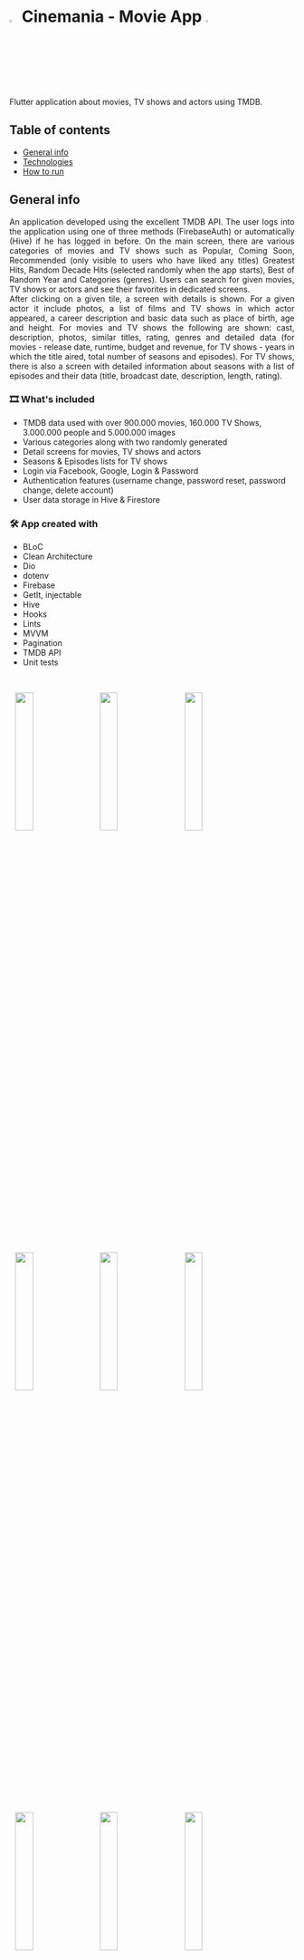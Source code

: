 # <img src="https://github.com/MarekRudzki/Cinemania/assets/102899533/1be75e86-a323-476b-95b5-ed7243d92f1d" width=3% height=3%>    Cinemania - Movie App    <img src="https://github.com/MarekRudzki/Cinemania/assets/102899533/13833d95-6516-4c79-abcb-e47ec1f58ea7" width=3% height=3%>

Flutter application about movies, TV shows and actors using TMDB.

## Table of contents
* [General info](#general-info)
* [Technologies](#technologies)
* [How to run](#how-to-run)

## General info
<p align="justify"> 
An application developed using the excellent TMDB API. The user logs into the application using one of three methods (FirebaseAuth) or automatically (Hive) if he has logged in before. On the main screen, there are various categories of movies and TV shows such as Popular, Coming Soon, Recommended (only visible to users who have liked any titles) Greatest Hits, Random Decade Hits (selected randomly when the app starts), Best of Random Year and Categories (genres). Users can search for given movies, TV shows or actors and see their favorites in dedicated screens.<br />
  After clicking on a given tile, a screen with details is shown. For a given actor it include photos, a list of films and TV shows in which actor appeared, a career description and basic data such as place of birth, age and height. For movies and TV shows the following are shown: cast, description, photos, similar titles, rating, genres and detailed data (for movies - release date, runtime, budget and revenue, for TV shows - years in which the title aired, total number of seasons and episodes). For TV shows, there is also a screen with detailed information about  seasons with a list of episodes and their data (title, broadcast date, description, length, rating).
</p>


### 🎞️ What's included
- TMDB data used with over 900.000 movies, 160.000 TV Shows, 3.000.000 people and 5.000.000 images
- Various categories along with two randomly generated
- Detail screens for movies, TV shows and actors
- Seasons & Episodes lists for TV shows
- Login via Facebook, Google, Login & Password
- Authentication features (username change, password reset, password change, delete account)
- User data storage in Hive & Firestore


### :hammer_and_wrench: App created with
- BLoC
- Clean Architecture
- Dio
- dotenv
- Firebase
- GetIt, injectable
- Hive
- Hooks
- Lints
- MVVM
- Pagination
- TMDB API
- Unit tests
<br />
<p float="left">
<img src="https://github.com/MarekRudzki/Cinemania/assets/102899533/d066a819-7b89-4aa3-9c67-9178679b4b4a" hspace="10" width=25% height=25%>
<img src="https://github.com/MarekRudzki/Cinemania/assets/102899533/95995339-64bc-4dbb-8cbb-3f42e902124c" hspace="10" width=25% height=25%>
<img src="https://github.com/MarekRudzki/Cinemania/assets/102899533/a432a7d8-0f7b-4cf7-837c-98808ac6f6c1" hspace="10" width=25% height=25%>
<p>
<img src="https://github.com/MarekRudzki/Cinemania/assets/102899533/0a3d5d8d-569f-483a-8ecb-2e8cd74be6e2" hspace="10" width=25% height=25%>
<img src="https://github.com/MarekRudzki/Cinemania/assets/102899533/51d624e8-cb9e-4120-90ca-33f008a66582" hspace="10" width=25% height=25%>
<img src="https://github.com/MarekRudzki/Cinemania/assets/102899533/9da623b7-f700-4323-a56b-36b26628c85e" hspace="10" width=25% height=25%>
<p>
<img src="https://github.com/MarekRudzki/Cinemania/assets/102899533/c2b89f12-0aa5-4613-ab08-b4e504db8b92" hspace="10" width=25% height=25%>
<img src="https://github.com/MarekRudzki/Cinemania/assets/102899533/795eed74-f7f8-4816-8c6e-b249b90a9d87" hspace="10" width=25% height=25%>
<img src="https://github.com/MarekRudzki/Cinemania/assets/102899533/6201ab31-2376-4d29-81dd-d75330edc59e" hspace="10" width=25% height=25%>
<p>
<img src="https://github.com/user-attachments/assets/19a36b2f-db60-4b84-b13c-2635dbfd9bc0" hspace="10" width=25% height=25%>
</p>


https://github.com/MarekRudzki/Cinemania/assets/102899533/b6b2d41b-4d73-458e-afcf-e7b2574b0859

https://github.com/MarekRudzki/Cinemania/assets/102899533/697a6ce1-a067-4f36-97ca-5d167c1923f2

## Technologies
Project was created with:
* Flutter version: 3.27.1
* Dart version: 3.6.0

## How to run
1. Copy repository link.
   ```sh
   git clone https://github.com/MarekRudzki/Cinemania.git
   ```
2. Open command prompt and navigate to the path where you want to clone repo.
3. Paste copied link and hit enter.
4. Congrats, you have successfully cloned this repository in your computer!
5. Open project in IDE of your choice.
6. Get a free TMDB API key from the [TMDB](https://developer.themoviedb.org/reference/intro/getting-started).
7. Get a free Ninjas API key from the [Ninjas](https://api-ninjas.com/).
8. In main app folder create a file called `.env` including:
   ```sh
   TMDBkey = Your_TMDB_Key
   NinjasAPIKey = 'Your_Ninjas_Key'
   ```
9. Run the app.
   


---

<h1>
  Hey There!
  <img src="https://media.giphy.com/media/hvRJCLFzcasrR4ia7z/giphy.gif" width="30px"/>
</h1>

### <img src="https://media.giphy.com/media/WUlplcMpOCEmTGBtBW/giphy.gif" width="30"> About Me


I am a Flutter developer from Poland.
- :telescope: Started my Flutter journey in March 2022.
- :book: Learning new Flutter related stuff every day.
- :computer: In my free time, I love to read books and play video games.
- :video_game: Currently I have one app published on Google Play Store - "Słowotok - polska gra Wordle"

### :fire: My Stats
[![GitHub Streak](http://github-readme-streak-stats.herokuapp.com?user=MarekRudzki&theme=dark&background=000000)](https://git.io/streak-stats)
